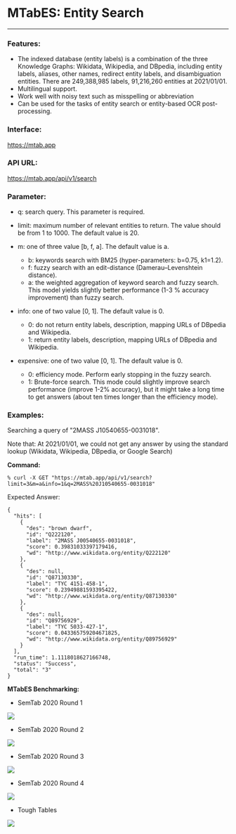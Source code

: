 MTabES: Entity Search
===========
---

### Features: 
- The indexed database (entity labels) is a combination of the three Knowledge Graphs: Wikidata, Wikipedia, and DBpedia, including entity labels, aliases, other names, redirect entity labels, and disambiguation entities. There are 249,388,985 labels, 91,216,260 entities at 2021/01/01.
- Multilingual support.
- Work well with noisy text such as misspelling or abbreviation
- Can be used for the tasks of entity search or entity-based OCR post-processing.


### Interface:
https://mtab.app

### API URL:
https://mtab.app/api/v1/search

### Parameter: 
- q: search query. This parameter is required.
- limit: maximum number of relevant entities to return. The value should be from 1 to 1000. The default value is 20.
- m: one of three value [b, f, a]. The default value is a.
    - b: keywords search with BM25 (hyper-parameters: b=0.75, k1=1.2).
    - f: fuzzy search with an edit-distance (Damerau–Levenshtein distance). 
    - a: the weighted aggregation of keyword search and fuzzy search. This model yields slightly better performance (1-3 % accuracy improvement) than fuzzy search.
    
- info: one of two value [0, 1]. The default value is 0.
    - 0: do not return entity labels, description, mapping URLs of DBpedia and Wikipedia.
    - 1: return entity labels, description, mapping URLs of DBpedia and Wikipedia.
- expensive: one of two value [0, 1]. The default value is 0.
    - 0: efficiency mode. Perform early stopping in the fuzzy search. 
    - 1: Brute-force search. This mode could slightly improve search performance (improve 1-2% accuracy), but it might take a long time to get answers (about ten times longer than the efficiency mode).
### Examples:
Searching a query of "2MASS J10540655-0031018". 

Note that: At 2021/01/01, we could not get any answer by using the standard lookup (Wikidata, Wikipedia, DBpedia, or Google Search) 

**Command:** 
```
% curl -X GET "https://mtab.app/api/v1/search?limit=3&m=a&info=1&q=2MASS%20J10540655-0031018"
```
Expected Answer:
```json5
{
  "hits": [
    {
      "des": "brown dwarf",
      "id": "Q222120",
      "label": "2MASS J00540655-0031018",
      "score": 0.39831033397179416,
      "wd": "http://www.wikidata.org/entity/Q222120"
    },
    {
      "des": null,
      "id": "Q87130330",
      "label": "TYC 4151-458-1",
      "score": 0.23949881593395422,
      "wd": "http://www.wikidata.org/entity/Q87130330"
    },
    {
      "des": null,
      "id": "Q89756929",
      "label": "TYC 5033-427-1",
      "score": 0.043365759204671825,
      "wd": "http://www.wikidata.org/entity/Q89756929"
    }
  ],
  "run_time": 1.1118018627166748,
  "status": "Success",
  "total": "3"
}
```
**MTabES Benchmarking:** 

- SemTab 2020 Round 1 
  
![](../data/results/MTabES/SemTabR1.png)
- SemTab 2020 Round 2 
  
![](../data/results/MTabES/SemTabR2.png)
- SemTab 2020 Round 3 
  
![](../data/results/MTabES/SemTabR3.png)
- SemTab 2020 Round 4 
  
![](../data/results/MTabES/SemTabR4.png)
- Tough Tables 
  
![](../data/results/MTabES/SemTab2T.png)